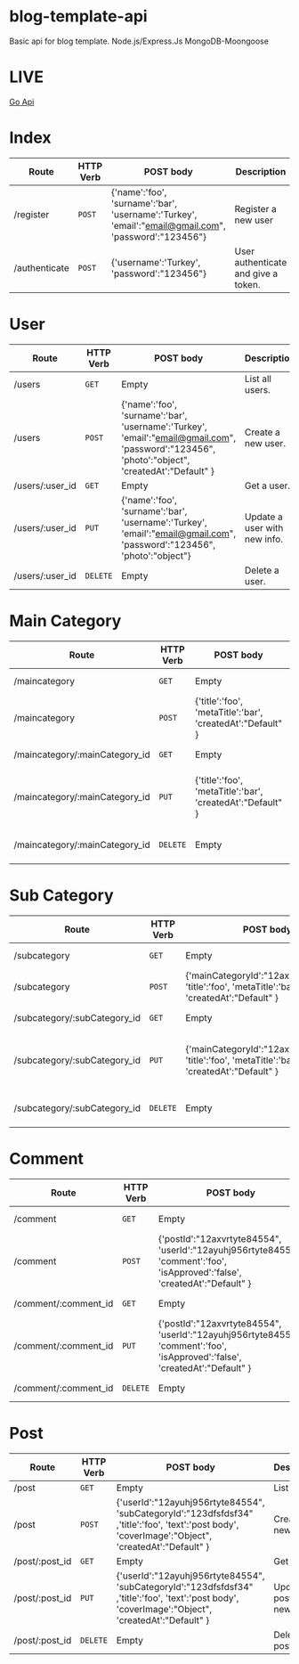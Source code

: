 # blog-template-api
Basic api for blog template. Node.js/Express.Js MongoDB-Moongoose

# LIVE
<a href='https://blog-template-api.herokuapp.com/' target='_blank'>Go Api</a>

# Index
| Route | HTTP Verb	 | POST body	 | Description	 |
| --- | --- | --- | --- |
|/register | `POST` | {'name':'foo',  'surname':'bar',    'username':'Turkey',    'email':"email@gmail.com",  'password':"123456"} | Register a new user |
|/authenticate | `POST` | {'username':'Turkey', 'password':"123456"} | User authenticate and give a token. |


# User
| Route | HTTP Verb	 | POST body	 | Description	 |
| --- | --- | --- | --- |
|/users | `GET` | Empty | List all users. |
|/users | `POST` | {'name':'foo',  'surname':'bar',    'username':'Turkey',    'email':"email@gmail.com",  'password':"123456",    'photo':"object",   'createdAt':"Default" } | Create a new user. |
|/users/:user_id | `GET` | Empty | Get a user. |
|/users/:user_id | `PUT` | {'name':'foo',  'surname':'bar',    'username':'Turkey',    'email':"email@gmail.com",  'password':"123456",    'photo':"object"} | Update a user with new info. |
|/users/:user_id | `DELETE` | Empty | Delete a user. |

# Main Category
| Route | HTTP Verb	 | POST body	 | Description	 |
| --- | --- | --- | --- |
|/maincategory | `GET` | Empty | List all main category. |
|/maincategory | `POST` | {'title':'foo',  'metaTitle':'bar',   'createdAt':"Default" } | Create a new main category. |
|/maincategory/:mainCategory_id | `GET` | Empty | Get a main category. |
|/maincategory/:mainCategory_id | `PUT` | {'title':'foo',  'metaTitle':'bar',   'createdAt':"Default" } | Update a main category with new info. |
|/maincategory/:mainCategory_id | `DELETE` | Empty | Delete a main category.|

# Sub Category
| Route | HTTP Verb	 | POST body	 | Description	 |
| --- | --- | --- | --- |
|/subcategory | `GET` | Empty | List all sub category. |
|/subcategory | `POST` | {'mainCategoryId':"12axvrtyte84554",   'title':'foo',  'metaTitle':'bar',   'createdAt':"Default" } | Create a new sub category. |
|/subcategory/:subCategory_id | `GET` | Empty | Get a sub category. |
|/subcategory/:subCategory_id | `PUT` | {'mainCategoryId':"12axvrtyte84554",   'title':'foo',  'metaTitle':'bar',   'createdAt':"Default" } | Update a sub category with new info. |
|/subcategory/:subCategory_id | `DELETE` | Empty | Delete a sub category.|

# Comment
| Route | HTTP Verb	 | POST body	 | Description	 |
| --- | --- | --- | --- |
|/comment | `GET` | Empty | List all comment. |
|/comment | `POST` | {'postId':"12axvrtyte84554",   'userId':"12ayuhj956rtyte84554",   'comment':'foo',  'isApproved':'false',   'createdAt':"Default" } | Create a new comment. |
|/comment/:comment_id | `GET` | Empty | Get a comment. |
|/comment/:comment_id | `PUT` | {'postId':"12axvrtyte84554",   'userId':"12ayuhj956rtyte84554",   'comment':'foo',  'isApproved':'false',   'createdAt':"Default" } | Update a comment with new info. |
|/comment/:comment_id | `DELETE` | Empty | Delete a comment.|

# Post
| Route | HTTP Verb	 | POST body	 | Description	 |
| --- | --- | --- | --- |
|/post | `GET` | Empty | List all post. |
|/post | `POST` | {'userId':"12ayuhj956rtyte84554", 'subCategoryId':"123dfsfdsf34"  ,'title':'foo',  'text':'post body',   'coverImage':"Object",  'createdAt':"Default" } | Create a new post. |
|/post/:post_id | `GET` | Empty | Get a post. |
|/post/:post_id | `PUT` | {'userId':"12ayuhj956rtyte84554", 'subCategoryId':"123dfsfdsf34" ,'title':'foo',  'text':'post body',   'coverImage':"Object",  'createdAt':"Default" } | Update a post with new info. |
|/post/:post_id | `DELETE` | Empty | Delete a post.|

